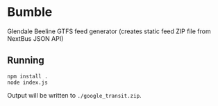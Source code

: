 Bumble
======

Glendale Beeline GTFS feed generator (creates static feed ZIP file from NextBus
JSON API)

Running
-------

    npm install .
    node index.js

Output will be written to `./google_transit.zip`.
